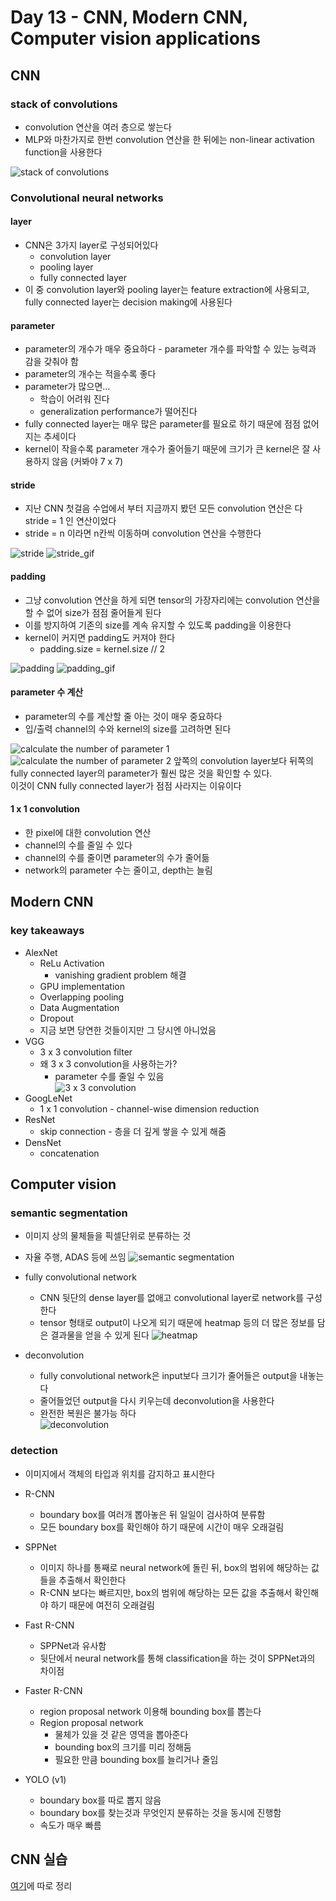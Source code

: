 # Day 13 - CNN, Modern CNN, Computer vision applications

## CNN

### stack of convolutions

* convolution 연산을 여러 층으로 쌓는다
* MLP와 마찬가지로 한번 convolution 연산을 한 뒤에는 non-linear activation function을 사용한다

![stack of convolutions](./img/StackOfConvolutions.png)

### Convolutional neural networks

#### layer

* CNN은 3가지 layer로 구성되어있다
  * convolution layer
  * pooling layer
  * fully connected layer
* 이 중 convolution layer와 pooling layer는 feature extraction에 사용되고, fully connected layer는 decision making에 사용된다  

#### parameter

* parameter의 개수가 매우 중요하다 - parameter 개수를 파악할 수 있는 능력과 감을 갖춰야 함
* parameter의 개수는 적을수록 좋다
* parameter가 많으면...
  * 학습이 어려워 진다
  * generalization performance가 떨어진다
* fully connected layer는 매우 많은 parameter를 필요로 하기 때문에 점점 없어지는 추세이다
* kernel이 작을수록 parameter 개수가 줄어들기 때문에 크기가 큰 kernel은 잘 사용하지 않음 (커봐야 7 x 7)

#### stride

* 지난 CNN 첫걸음 수업에서 부터 지금까지 봤던 모든 convolution 연산은 다 stride = 1 인 연산이었다
* stride = n 이라면 n칸씩 이동하며 convolution 연산을 수행한다

![stride](./img/stride.png)
![stride_gif](https://miro.medium.com/max/588/1*BMngs93_rm2_BpJFH2mS0Q.gif)

#### padding

* 그냥 convolution 연산을 하게 되면 tensor의 가장자리에는 convolution 연산을 할 수 없어 size가 점점 줄어들게 된다
* 이를 방지하여 기존의 size를 계속 유지할 수 있도록 padding을 이용한다
* kernel이 커지면 padding도 커져야 한다
  * padding.size = kernel.size // 2

![padding](./img/padding.png)
![padding_gif](https://miro.medium.com/max/790/1*1okwhewf5KCtIPaFib4XaA.gif)

#### parameter 수 계산

* parameter의 수를 계산할 줄 아는 것이 매우 중요하다
* 입/출력 channel의 수와 kernel의 size를 고려하면 된다

![calculate the number of parameter 1](./img/calculateTheNumberOfParameter1.png)
![calculate the number of parameter 2](./img/calculateTheNumberOfParameter2.png)
앞쪽의 convolution layer보다 뒤쪽의 fully connected layer의 parameter가 훨씬 많은 것을 확인할 수 있다.  
이것이 CNN fully connected layer가 점점 사라지는 이유이다

#### 1 x 1 convolution

* 한 pixel에 대한 convolution 연산
* channel의 수를 줄일 수 있다
* channel의 수를 줄이면 parameter의 수가 줄어듦
* network의 parameter 수는 줄이고, depth는 늘림

## Modern CNN

### key takeaways

* AlexNet
  * ReLu Activation
    * vanishing gradient problem 해결
  * GPU implementation
  * Overlapping pooling
  * Data Augmentation
  * Dropout
  * 지금 보면 당연한 것들이지만 그 당시엔 아니었음
* VGG
  * 3 x 3 convolution filter
  * 왜 3 x 3 convolution을 사용하는가?
    * parameter 수를 줄일 수 있음   
    ![3 x 3 convolution](./img/3by3convolution.png)
* GoogLeNet
  * 1 x 1 convolution - channel-wise dimension reduction
* ResNet
  * skip connection - 층을 더 깊게 쌓을 수 있게 해줌
* DensNet
  * concatenation

## Computer vision

### semantic segmentation

* 이미지 상의 물체들을 픽셀단위로 분류하는 것
* 자율 주행, ADAS 등에 쓰임
![semantic segmentation](./img/semantincSegmentation.png)

* fully convolutional network
  * CNN 뒷단의 dense layer를 없애고 convolutional layer로 network를 구성한다
  * tensor 형태로 output이 나오게 되기 때문에 heatmap 등의 더 많은 정보를 담은 결과물을 얻을 수 있게 된다
  ![heatmap](./img/heatmap.png)

* deconvolution
  * fully convolutional network은 input보다 크기가 줄어들은 output을 내놓는다
  * 줄어들었던 output을 다시 키우는데 deconvolution을 사용한다
  * 완전한 복원은 불가능 하다  
  ![deconvolution](https://miro.medium.com/max/790/1*Lpn4nag_KRMfGkx1k6bV-g.gif)

### detection

* 이미지에서 객체의 타입과 위치를 감지하고 표시한다

* R-CNN
  * boundary box를 여러개 뽑아놓은 뒤 일일이 검사하여 분류함
  * 모든 boundary box를 확인해야 하기 때문에 시간이 매우 오래걸림

* SPPNet
  * 이미지 하나를 통째로 neural network에 돌린 뒤, box의 범위에 해당하는 값들을 추출해서 확인한다
  * R-CNN 보다는 빠르지만, box의 범위에 해당하는 모든 값을 추출해서 확인해야 하기 때문에 여전히 오래걸림

* Fast R-CNN
  * SPPNet과 유사함
  * 뒷단에서 neural network를 통해 classification을 하는 것이 SPPNet과의 차이점

* Faster R-CNN
  * region proposal network 이용해 bounding box를 뽑는다
  * Region proposal network
    * 물체가 있을 것 같은 영역을 뽑아준다
    * bounding box의 크기를 미리 정해둠
    * 필요한 만큼 bounding box를 늘리거나 줄임

* YOLO (v1)
  * boundary box를 따로 뽑지 않음 
  * boundary box를 찾는것과 무엇인지 분류하는 것을 동시에 진행함
  * 속도가 매우 빠름

## CNN 실습

[여기](./CNN%20실습/CNN%20실습.md)에 따로 정리